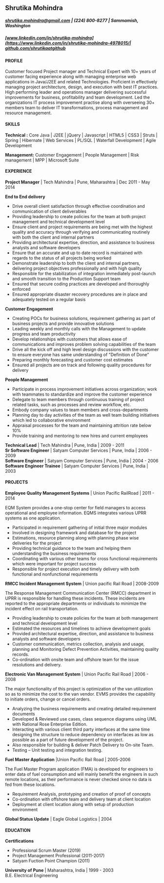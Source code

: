 ## Shrutika Mohindra

##### shrutika.mohindra@gmail.com | (224) 800-8277 | Sammamish, Washington
##### [www.linkedin.com/in/shrutika-mohindra](https://www.linkedin.com/in/shrutika-mohindra-4978015/| [github.com/shrutikaatgithub](https://github.com/shrutikaatgithub)

#### PROFILE
Customer focused Project manager and Technical Expert with 10+ years of customer facing experience along with managing enterprise web applications in Java/J2EE and related Technologies. Proficient in effectively managing project architecture, design, and execution with best IT practices. High performing leader and operations manager delivering successful improvements for business, profitability and team development.
Led the organizations IT process improvement practise along with overseeing 30+ members team to deliver IT transformations, process management and resource management. 

#### SKILLS
__Technical :__ Core Java | J2EE | jQuery | Javascript | HTML5 | CSS3 | Struts | Spring | Hibernate | Web Services | PL/SQL | Waterfall Development | Agile Development

__Management:__ Customer Engagement | People Management | Risk management  | MPP | Microsoft Suite

#### EXPERIENCE
__Project Manager__ | Tech Mahindra | Pune, Maharashtra | Dec 2011 - May 2014

__End to End delivery__ 

* Drive overall client satisfaction through effective coordination and communication of client deliverables 
* Providing leadership to create policies for the team at both project management and technical development level 
* Ensure client and project requirements are being met with the highest quality and accuracy through verifying and communicating routinely with both the client and internal partners 
* Providing architectural expertise, direction, and assistance to business analysts and software developers
* Ensure that an accurate and up to date record is maintained with regards to the status of all projects being worked 
* Demonstrate leadership to both the client and internal partners, delivering project objectives professionally and with high quality 
* Responsible for the stabilization of integration immediately post-launch and smooth transition to the Production Support team 
* Ensured that secure coding practices are developed and thoroughly enforced 
* Ensured appropriate disaster recovery procedures are in place and adequately tested on a regular basis 

__Customer Engagement__

*	Creating POCs for business solutions, requirement gathering as part of business projects and provide innovative solutions 
*	Leading weekly and monthly calls with the Management to update progress and team productivity
*	Develop relationships with customers that allows ease of communications and improves problem solving capabilities of the team
*	Drive all the kick off and high level design discussions with the customer to ensure everyone has same understanding of "Definition of Done"
*	Preparing monthly forecasting and customer cost estimates 
*	Ensured all projects are on track and following quality procedures for delivery	

__People Management__ 

* Participate in process improvement initiatives across organization; work with teammates to standardize and improve the customer experience 
* Delegate to team members through continuous training of project related tasks, such as processes and review workflow, etc. 
* Embody company values to team members and cross-departments
* Planning day to day activities of the team as well team building initiatives which led to collaborative environment 
* Appraisal processes for the team and maintaining attrition rate below 10% 
* Provide training and mentoring to new hires and current employees 


__Technical Lead__ | Tech Mahindra | Pune, India | 2009 - 2011  
__Sr Software Engineer__ | Satyam Computer Services | Pune, India | 2006 - 2009  
__Software Engineer__ | Satyam Computer Services | Pune, India | 2004 - 2006  
__Software Engineer Trainee__ | Satyam Computer Services | Pune, India | 2003  


#### PROJECTS
__Employee Quality Management Systems__ | Union Pacific RailRoad | 2011 - 2014

EQM System provides a one-stop center for field managers to access operational and employee information. EQMS integrates various    UPRR systems as one application. 

* Participated in requirement gathering of initial three major modules
* Involved in designing framework and database for the project 
* Estimations, resource planning along with planning phase wise deliveries for the project
* Providing technical guidance to the team and helping them understanding the business requirements
* Coordinating with various other teams for cross functional requirements which were important for project success
* Responsible for project execution and timely delivery with both functional and nonfunctional requirements 

__RMCC Incident Management System__ | Union pacific Rail Road | 2008-2009

The Response Management Communication Center (RMCC) department in UPRR is responsible for handling these incidents. These incidents are reported to the appropriate departments or individuals to minimize the incident effect on rail transportation.

* Providing leadership to create policies for the team at both management and technical development level 
* Estimated the resources and timelines to achieve development goals
* Provided architectural expertise, direction, and assistance to business analysts and software developers
* Customer communication, metrics collection, analysis and usage, planning and Monitoring Defect Prevention Activities, maintaining quality records.
* Co-ordination with onsite team and offshore team for the issue resolutions and delivery.

__Electronic Van Management System__ | Union Pacific Rail Road | 2006 - 2008

The major functionality of this project is optimization of the van utilization so as to minimize the cost to the van vendor. EVMS provides the capability to initiate orders, change or cancel orders.

* Analyzing the business requirements and creating detailed requirement documents
* Developed & Reviewed use cases, class sequence diagrams using UML with Rational Rose Enterprise Edition.
* Interacting with various client third party interfaces at the same time designing the structure to reduce dependency on interfaces as low as possible as a part of future development of the project.
* Also responsible for building & deliver Patch Delivery to On-site Team.
* Testing – Unit testing and integration testing.

__Fuel Master Application__ |Union Pacific Rail Road | 2005-2006

The Fuel Master Program application (FMA) is developed for engineers to enter data of fuel consumption and will mainly benefit the engineers in such remote locations, as their performance is never checked since no data is fed from these locations.

* Requirement Analysis, prototyping and creation of proof of concepts
*	Co-ordination with offshore team and delivery team at client location
*	Deployment at client location along with setup of production environment

__Global Status Update__ | Eagle Global Logistics | 2004

#### EDUCATION
__Certifications__ 
* Professional Scrum Master (2019)
* Project Management Professional (2011-2017)
* Satyam Fuction Point Champion (2011)

__University of Pune__ | Maharashtra, India | 1999 - 2003  
B.E. Electrical Engineering 

